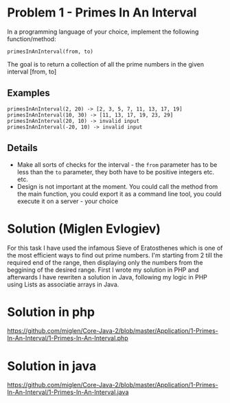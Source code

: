 # Problem 1 - Primes In An Interval

In a programming language of your choice, implement the following function/method:
```
primesInAnInterval(from, to)
```
The goal is to return a collection of all the prime numbers in the given interval [from, to]

## Examples
```
primesInAnInterval(2, 20) -> [2, 3, 5, 7, 11, 13, 17, 19]
primesInAnInterval(10, 30) -> [11, 13, 17, 19, 23, 29]
primesInAnInterval(20, 10) -> invalid input
primesInAnInterval(-20, 10) -> invalid input
```

## Details
- Make all sorts of checks for the interval - the `from` parameter has to be less than the `to` parameter, they both have to be positive integers etc. etc.
- Design is not important at the moment. You could call the method from the main function, you could export it as a command line tool, you could execute it on a server - your choice



# Solution (Miglen Evlogiev)

For this task I have used the infamous Sieve of Eratosthenes which is one of the most efficient ways to find out prime numbers.
I'm starting from 2 till the required end of the range, then displaying only the numbers from the beggining of the desired range.
First I wrote my solution in PHP and afterwards I have rewriten a solution in Java, following my logic in PHP using Lists as associatie arrays in Java.

# Solution in php
https://github.com/miglen/Core-Java-2/blob/master/Application/1-Primes-In-An-Interval/1-Primes-In-An-Interval.php

# Solution in java
https://github.com/miglen/Core-Java-2/blob/master/Application/1-Primes-In-An-Interval/1-Primes-In-An-Interval.java